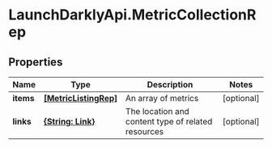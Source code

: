 # LaunchDarklyApi.MetricCollectionRep

## Properties

Name | Type | Description | Notes
------------ | ------------- | ------------- | -------------
**items** | [**[MetricListingRep]**](MetricListingRep.md) | An array of metrics | [optional] 
**links** | [**{String: Link}**](Link.md) | The location and content type of related resources | [optional] 


